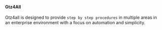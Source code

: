 #### Gtz4All

Gtz4all is designed to provide ``step by step procedures`` in multiple areas in an enterprise environment with a focus on automation and simplicity.

